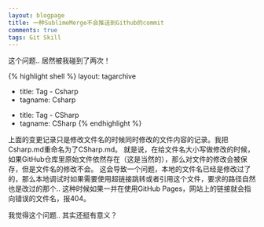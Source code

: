 ```yaml
---
layout: blogpage
title: 一种SublimeMerge不会推送到Github的commit
comments: true
tags: Git Skill
---
```


这个问题.. 居然被我碰到了两次！

{% highlight shell %}
  layout: tagarchive
- title: Tag - Csharp
- tagname: Csharp
+ title: Tag - CSharp
+ tagname: CSharp
{% endhighlight %}

上面的变更记录只是修改文件名的时候同时修改的文件内容的记录。我把Csharp.md重命名为了CSharp.md。
就是说，在给文件名大小写做修改的时候，如果GitHub仓库里原始文件依然存在（这是当然的），那么对文件的修改会被保存，但是文件名的修改不会。
这会导致一个问题，本地的文件名已经是修改过了的，那么本地调试时如果需要使用超链接跳转或者引用这个文件，要求的路径自然也是改过的那个.. 
这种时候如果一并在使用GitHub Pages，网站上的链接就会指向错误的文件名，报404。

我觉得这个问题.. 其实还挺有意义？